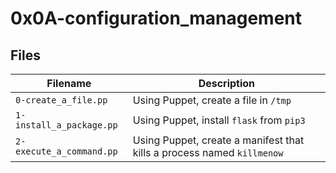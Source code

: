 # 0x0A-configuration_management

## Files

| Filename | Description |
| -------- | ----------- |
| `0-create_a_file.pp` | Using Puppet, create a file in `/tmp` |
| `1-install_a_package.pp` | Using Puppet, install `flask` from `pip3` |
| `2-execute_a_command.pp` | Using Puppet, create a manifest that kills a process named `killmenow` |

